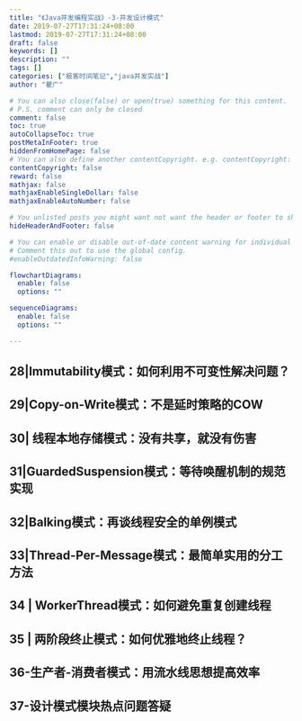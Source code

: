 ```yaml
---
title: "《Java并发编程实战》-3-并发设计模式"
date: 2019-07-27T17:31:24+08:00
lastmod: 2019-07-27T17:31:24+08:00
draft: false
keywords: []
description: ""
tags: []
categories: ["极客时间笔记","java并发实战"]
author: "瞿广"

# You can also close(false) or open(true) something for this content.
# P.S. comment can only be closed
comment: false
toc: true
autoCollapseToc: true
postMetaInFooter: true
hiddenFromHomePage: false
# You can also define another contentCopyright. e.g. contentCopyright: "This is another copyright."
contentCopyright: false
reward: false
mathjax: false
mathjaxEnableSingleDollar: false
mathjaxEnableAutoNumber: false

# You unlisted posts you might want not want the header or footer to show
hideHeaderAndFooter: false

# You can enable or disable out-of-date content warning for individual post.
# Comment this out to use the global config.
#enableOutdatedInfoWarning: false

flowchartDiagrams:
  enable: false
  options: ""

sequenceDiagrams: 
  enable: false
  options: ""

---
```


<!--more-->

## 28|Immutability模式：如何利用不可变性解决问题？

## 29|Copy-on-Write模式：不是延时策略的COW

## 30| 线程本地存储模式：没有共享，就没有伤害

## 31|GuardedSuspension模式：等待唤醒机制的规范实现

## 32|Balking模式：再谈线程安全的单例模式

## 33|Thread-Per-Message模式：最简单实用的分工方法

## 34 | WorkerThread模式：如何避免重复创建线程

## 35 | 两阶段终止模式：如何优雅地终止线程？

## 36-生产者-消费者模式：用流水线思想提高效率

## 37-设计模式模块热点问题答疑